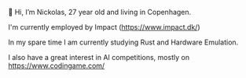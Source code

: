 👋 Hi, I’m Nickolas, 27 year old and living in Copenhagen.

I'm currently employed by Impact (https://www.impact.dk/)

In my spare time I am currently studying Rust and Hardware Emulation.

I also have a great interest in AI competitions, mostly on https://www.codingame.com/
